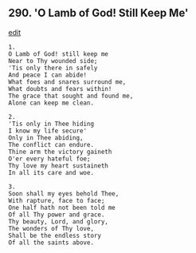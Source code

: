 
## 290.  'O Lamb of God! Still Keep Me'
[edit](https://docs.google.com/document/d/1vGJC6YhXz5tAVItKZRMpauTHkUroIwUL/edit?mode=html)



    1.
    O Lamb of God! still keep me 
    Near to Thy wounded side; 
    'Tis only there in safely 
    And peace I can abide! 
    What foes and snares surround me, 
    What doubts and fears within! 
    The grace that sought and found me, 
    Alone can keep me clean. 

    2.
    'Tis only in Thee hiding 
    I know my life secure' 
    Only in Thee abiding, 
    The conflict can endure. 
    Thine arm the victory gaineth 
    O'er every hateful foe; 
    Thy love my heart sustaineth 
    In all its care and woe. 

    3.
    Soon shall my eyes behold Thee, 
    With rapture, face to face; 
    One half hath not been told me 
    Of all Thy power and grace. 
    Thy beauty, Lord, and glory, 
    The wonders of Thy love, 
    Shall be the endless story 
    Of all the saints above.
